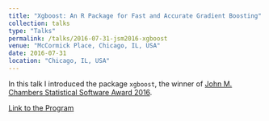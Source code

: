```yaml
---
title: "Xgboost: An R Package for Fast and Accurate Gradient Boosting"
collection: talks
type: "Talks"
permalink: /talks/2016-07-31-jsm2016-xgboost
venue: "McCormick Place, Chicago, IL, USA"
date: 2016-07-31
location: "Chicago, IL, USA"
---
```


In this talk I introduced the package `xgboost`, the winner of [John M. Chambers Statistical Software Award 2016](http://stat-computing.org/awards/jmc/winners.html).

[Link to the Program](https://ww2.amstat.org/meetings/jsm/2016/onlineprogram/AbstractDetails.cfm?abstractid=320561)
